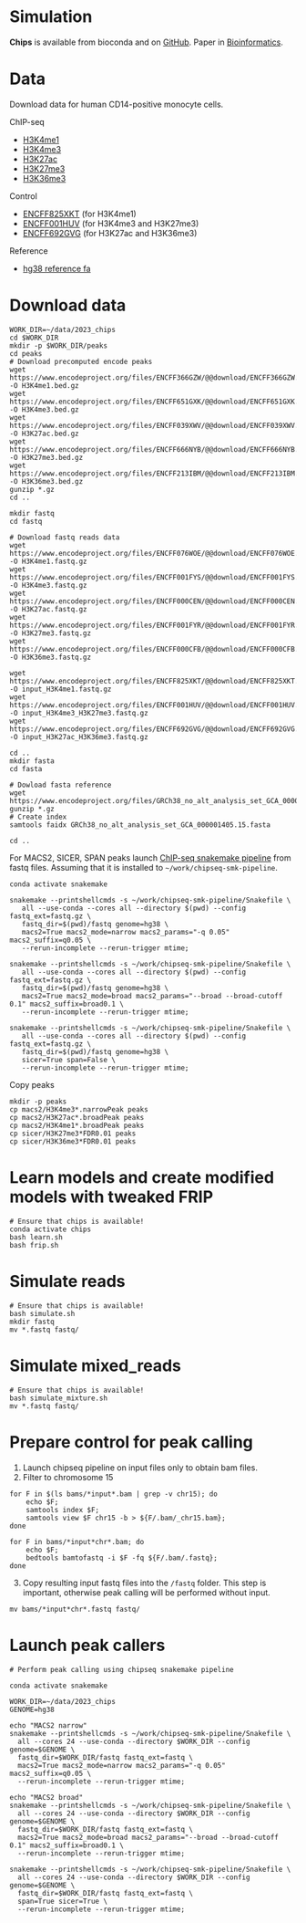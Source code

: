Simulation
==========

**Chips** is available from bioconda and on [GitHub](https://github.com/gymreklab/chips).
Paper in [Bioinformatics](https://link.springer.com/article/10.1186/s12859-021-04097-5).

# Data
Download data for human CD14-positive monocyte cells.

ChIP-seq
* [H3K4me1](https://www.encodeproject.org/files/ENCFF076WOE/)
* [H3K4me3](https://www.encodeproject.org/files/ENCFF001FYS/)
* [H3K27ac](https://www.encodeproject.org/files/ENCFF000CEN/)
* [H3K27me3](https://www.encodeproject.org/files/ENCFF001FYR/)
* [H3K36me3](https://www.encodeproject.org/files/ENCFF000CFB/)

Control
* [ENCFF825XKT](https://www.encodeproject.org/files/ENCFF825XKT/) (for H3K4me1)
* [ENCFF001HUV](https://www.encodeproject.org/files/ENCFF001HUV/) (for H3K4me3 and H3K27me3)
* [ENCFF692GVG](https://www.encodeproject.org/files/ENCFF692GVG/) (for H3K27ac and H3K36me3)

Reference
* [hg38 reference fa](https://www.encodeproject.org/files/GRCh38_no_alt_analysis_set_GCA_000001405.15/)

# Download data
```
WORK_DIR=~/data/2023_chips
cd $WORK_DIR
mkdir -p $WORK_DIR/peaks
cd peaks
# Download precomputed encode peaks
wget https://www.encodeproject.org/files/ENCFF366GZW/@@download/ENCFF366GZW.bed.gz -O H3K4me1.bed.gz
wget https://www.encodeproject.org/files/ENCFF651GXK/@@download/ENCFF651GXK.bed.gz -O H3K4me3.bed.gz  
wget https://www.encodeproject.org/files/ENCFF039XWV/@@download/ENCFF039XWV.bed.gz -O H3K27ac.bed.gz
wget https://www.encodeproject.org/files/ENCFF666NYB/@@download/ENCFF666NYB.bed.gz -O H3K27me3.bed.gz      
wget https://www.encodeproject.org/files/ENCFF213IBM/@@download/ENCFF213IBM.bed.gz -O H3K36me3.bed.gz
gunzip *.gz
cd ..

mkdir fastq
cd fastq

# Download fastq reads data 
wget https://www.encodeproject.org/files/ENCFF076WOE/@@download/ENCFF076WOE.fastq.gz -O H3K4me1.fastq.gz
wget https://www.encodeproject.org/files/ENCFF001FYS/@@download/ENCFF001FYS.fastq.gz -O H3K4me3.fastq.gz
wget https://www.encodeproject.org/files/ENCFF000CEN/@@download/ENCFF000CEN.fastq.gz -O H3K27ac.fastq.gz
wget https://www.encodeproject.org/files/ENCFF001FYR/@@download/ENCFF001FYR.fastq.gz -O H3K27me3.fastq.gz      
wget https://www.encodeproject.org/files/ENCFF000CFB/@@download/ENCFF000CFB.fastq.gz -O H3K36me3.fastq.gz
 
wget https://www.encodeproject.org/files/ENCFF825XKT/@@download/ENCFF825XKT.fastq.gz -O input_H3K4me1.fastq.gz
wget https://www.encodeproject.org/files/ENCFF001HUV/@@download/ENCFF001HUV.fastq.gz -O input_H3K4me3_H3K27me3.fastq.gz
wget https://www.encodeproject.org/files/ENCFF692GVG/@@download/ENCFF692GVG.fastq.gz -O input_H3K27ac_H3K36me3.fastq.gz

cd ..
mkdir fasta
cd fasta

# Dowload fasta reference
wget https://www.encodeproject.org/files/GRCh38_no_alt_analysis_set_GCA_000001405.15/@@download/GRCh38_no_alt_analysis_set_GCA_000001405.15.fasta.gz 
gunzip *.gz
# Create index
samtools faidx GRCh38_no_alt_analysis_set_GCA_000001405.15.fasta 

cd ..
```

For MACS2, SICER, SPAN peaks launch [ChIP-seq snakemake pipeline](https://github.com/JetBrains-Research/chipseq-smk-pipeline) from fastq files.
Assuming that it is installed to `~/work/chipseq-smk-pipeline`.
```
conda activate snakemake

snakemake --printshellcmds -s ~/work/chipseq-smk-pipeline/Snakefile \
   all --use-conda --cores all --directory $(pwd) --config fastq_ext=fastq.gz \
   fastq_dir=$(pwd)/fastq genome=hg38 \
   macs2=True macs2_mode=narrow macs2_params="-q 0.05" macs2_suffix=q0.05 \
   --rerun-incomplete --rerun-trigger mtime;

snakemake --printshellcmds -s ~/work/chipseq-smk-pipeline/Snakefile \
   all --use-conda --cores all --directory $(pwd) --config fastq_ext=fastq.gz \
   fastq_dir=$(pwd)/fastq genome=hg38 \
   macs2=True macs2_mode=broad macs2_params="--broad --broad-cutoff 0.1" macs2_suffix=broad0.1 \
   --rerun-incomplete --rerun-trigger mtime;   

snakemake --printshellcmds -s ~/work/chipseq-smk-pipeline/Snakefile \
   all --use-conda --cores all --directory $(pwd) --config fastq_ext=fastq.gz \
   fastq_dir=$(pwd)/fastq genome=hg38 \
   sicer=True span=False \
   --rerun-incomplete --rerun-trigger mtime;   
```

Copy peaks
```
mkdir -p peaks
cp macs2/H3K4me3*.narrowPeak peaks
cp macs2/H3K27ac*.broadPeak peaks
cp macs2/H3K4me1*.broadPeak peaks
cp sicer/H3K27me3*FDR0.01 peaks
cp sicer/H3K36me3*FDR0.01 peaks
```

# Learn models and create modified models with tweaked FRIP

```
# Ensure that chips is available!
conda activate chips
bash learn.sh
bash frip.sh
```

# Simulate reads

```
# Ensure that chips is available!
bash simulate.sh
mkdir fastq
mv *.fastq fastq/
```


# Simulate mixed_reads

```
# Ensure that chips is available!
bash simulate_mixture.sh
mv *.fastq fastq/
```


# Prepare control for peak calling 

1. Launch chipseq pipeline on input files only to obtain bam files. 
2. Filter to chromosome 15
```
for F in $(ls bams/*input*.bam | grep -v chr15); do 
    echo $F;
    samtools index $F; 
    samtools view $F chr15 -b > ${F/.bam/_chr15.bam}; 
done
 
for F in bams/*input*chr*.bam; do 
    echo $F; 
    bedtools bamtofastq -i $F -fq ${F/.bam/.fastq}; 
done

```
3. Copy resulting input fastq files into the `/fastq` folder.
   This step is important, otherwise peak calling will be performed without input.
```
mv bams/*input*chr*.fastq fastq/
```

# Launch peak callers

```
# Perform peak calling using chipseq snakemake pipeline

conda activate snakemake

WORK_DIR=~/data/2023_chips
GENOME=hg38
  
echo "MACS2 narrow"
snakemake --printshellcmds -s ~/work/chipseq-smk-pipeline/Snakefile \
  all --cores 24 --use-conda --directory $WORK_DIR --config genome=$GENOME \
  fastq_dir=$WORK_DIR/fastq fastq_ext=fastq \
  macs2=True macs2_mode=narrow macs2_params="-q 0.05" macs2_suffix=q0.05 \
  --rerun-incomplete --rerun-trigger mtime;
  
echo "MACS2 broad"
snakemake --printshellcmds -s ~/work/chipseq-smk-pipeline/Snakefile \
  all --cores 24 --use-conda --directory $WORK_DIR --config genome=$GENOME \
  fastq_dir=$WORK_DIR/fastq fastq_ext=fastq \
  macs2=True macs2_mode=broad macs2_params="--broad --broad-cutoff 0.1" macs2_suffix=broad0.1 \
  --rerun-incomplete --rerun-trigger mtime;
  
snakemake --printshellcmds -s ~/work/chipseq-smk-pipeline/Snakefile \
  all --cores 24 --use-conda --directory $WORK_DIR --config genome=$GENOME \
  fastq_dir=$WORK_DIR/fastq fastq_ext=fastq \
  span=True sicer=True \
  --rerun-incomplete --rerun-trigger mtime;

```

